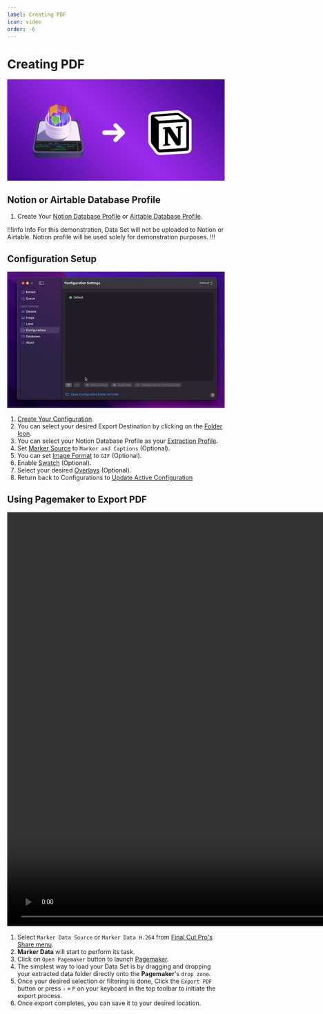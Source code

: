 ```yaml
---
label: Creating PDF
icon: video
order: -6
---
```

# Creating PDF

![](/assets/content-banner-notion.png)

## Notion or Airtable Database Profile

1. Create Your [Notion Database Profile](/user-guide/databases/#creating-notion-database-profile) or [Airtable Database Profile](/user-guide/databases/#creating-airtable-database-profile).

!!!info Info
For this demonstration, Data Set will not be uploaded to Notion or Airtable. Notion profile will be used solely for demonstration purposes.
!!!

## Configuration Setup

![Configuration Setup](/assets/md-pagemaker-creating-pdf-01.gif)

1. [Create Your Configuration](/user-guide/configurations/#add-configuration).
2. You can select your desired Export Destination by clicking on the [Folder Icon](/user-guide/general/#export-destination).
3. You can select your Notion Database Profile as your [Extraction Profile](/user-guide/general/#extraction-profile).
4. Set [Marker Source](/user-guide/image/#marker-source) to `Marker and Captions` (Optional).
5. You can set [Image Format](/user-guide/image/#image-format) to `GIF` (Optional).
6. Enable [Swatch](/user-guide/image/#swatch) (Optional).
7. Select your desired [Overlays](/user-guide/label/#overlays) (Optional).
8. Return back to Configurations to [Update Active Configuration](/user-guide/configurations/#update-active-configuration)

## Using Pagemaker to Export PDF

<video controls width="1920">
  <source src="/assets/md-pagemaker-creating-pdf-02.mp4" type="video/mp4">
Your browser does not support the video tag.
</video>

1. Select `Marker Data Source` or `Marker Data H.264` from [Final Cut Pro's Share menu](user-guide/share-destination/).
2. **Marker Data** will start to perform its task.
3. Click on `Open Pagemaker` button to launch [Pagemaker](/user-guide/pagemaker/).
4. The simplest way to load your Data Set is by dragging and dropping your extracted data folder directly onto the **Pagemaker**'s `drop zone`.
5. Once your desired selection or filtering is done, Click the `Export PDF` button or press `⇧` `⌘` `P` on your keyboard in the top toolbar to initiate the export process.
6. Once export completes, you can save it to your desired location.